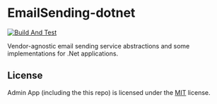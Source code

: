 # EmailSending-dotnet

[![Build And Test](https://github.com/adminapp-foundation/EmailSending-dotnet/actions/workflows/build-and-test.yml/badge.svg)](https://github.com/adminapp-foundation/EmailSending-dotnet/actions/workflows/build-and-test.yml)

Vendor-agnostic email sending service abstractions and some implementations for .Net applications.

## License

Admin App (including the this repo) is licensed under the [MIT](LICENSE.txt) license.
